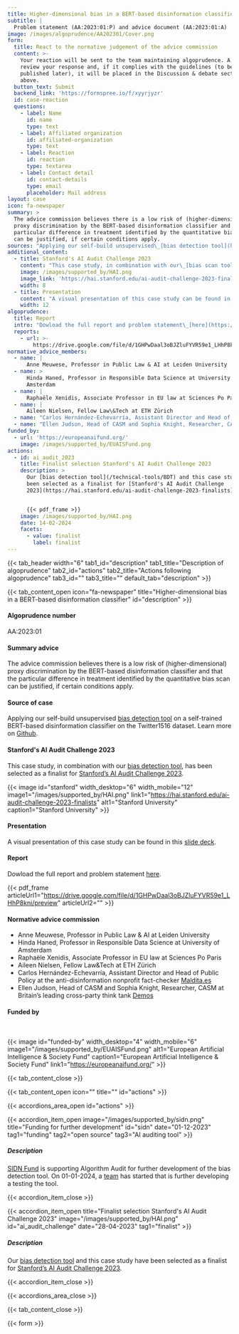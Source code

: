 ```yaml
---
title: Higher-dimensional bias in a BERT-based disinformation classifier
subtitle: |
  Problem statement (AA:2023:01:P) and advice document (AA:2023:01:A)
image: /images/algoprudence/AA202301/Cover.png
form:
  title: React to the normative judgement of the advice commission
  content: >-
    Your reaction will be sent to the team maintaining algoprudence. A team will
    review your response and, if it complies with the guidelines (to be
    published later), it will be placed in the Discussion & debate section
    above.
  button_text: Submit
  backend_link: 'https://formspree.io/f/xyyrjyzr'
  id: case-reaction
  questions:
    - label: Name
      id: name
      type: text
    - label: Affiliated organization
      id: affiliated-organization
      type: text
    - label: Reaction
      id: reaction
      type: textarea
    - label: Contact detail
      id: contact-details
      type: email
      placeholder: Mail address
layout: case
icon: fa-newspaper
summary: >
  The advice commission believes there is a low risk of (higher-dimensional)
  proxy discrimination by the BERT-based disinformation classifier and that the
  particular difference in treatment identified by the quantitative bias scan
  can be justified, if certain conditions apply.
sources: "Applying our self-build unsupervised\_[bias detection tool](https://algorithmaudit.eu/bias_scan)\_on a self-trained BERT-based disinformation classifier on the Twitter1516 dataset. Learn more on\_[Github](https://github.com/NGO-Algorithm-Audit/Bias_scan).\n"
additional_content:
  - title: Stanford's AI Audit Challenge 2023
    content: "This case study, in combination with our\_[bias scan tool](https://algorithmaudit.eu/bias_scan), has been selected as a finalist for\_[Stanford's AI Audit Challenge 2023](https://hai.stanford.edu/ai-audit-challenge-2023-finalists).\n"
    image: /images/supported_by/HAI.png
    image_link: 'https://hai.stanford.edu/ai-audit-challenge-2023-finalists'
    width: 8
  - title: Presentation
    content: "A visual presentation of this case study can be found in this\_[slide deck](https://github.com/NGO-Algorithm-Audit/Bias_scan/blob/master/Main_presentation_joint_fairness_assessment_method.pdf).\n"
    width: 12
algoprudence:
  title: Report
  intro: "Dowload the full report and problem statement\_[here](https://drive.google.com/file/d/1GHPwDaal3oBJZluFYVR59e1_LHhP8kni/view?usp=sharing).\n"
  reports:
    - url: >-
        https://drive.google.com/file/d/1GHPwDaal3oBJZluFYVR59e1_LHhP8kni/preview
normative_advice_members:
  - name: |
      Anne Meuwese, Professor in Public Law & AI at Leiden University
  - name: >
      Hinda Haned, Professor in Responsible Data Science at University of
      Amsterdam
  - name: |
      Raphaële Xenidis, Associate Professor in EU law at Sciences Po Paris
  - name: |
      Aileen Nielsen, Fellow Law\&Tech at ETH Zürich
  - name: "Carlos Hernández-Echevarría, Assistant Director and Head of Public Policy at the anti-disinformation nonprofit fact-checker\_[Maldita.es](https://maldita.es/maldita-es-journalism-to-not-be-fooled/)\n"
  - name: "Ellen Judson, Head of CASM and Sophia Knight, Researcher, CASM at Britain’s leading cross-party think tank\_[Demos](https://demos.co.uk/)\n"
funded_by:
  - url: 'https://europeanaifund.org/'
    image: /images/supported_by/EUAISFund.png
actions:
  - id: ai_audit_2023
    title: Finalist selection Stanford's AI Audit Challenge 2023
    description: >
      Our [bias detection tool](/technical-tools/BDT) and this case study have
      been selected as a finalist for [Stanford's AI Audit Challenge
      2023](https://hai.stanford.edu/ai-audit-challenge-2023-finalists).


      {{< pdf_frame >}}
    image: /images/supported_by/HAI.png
    date: 14-02-2024
    facets:
      - value: finalist
        label: finalist
---
```


{{< tab_header width="6" tab1_id="description" tab1_title="Description of algoprudence" tab2_id="actions" tab2_title="Actions following algoprudence" tab3_id="" tab3_title="" default_tab="description" >}}

{{< tab_content_open icon="fa-newspaper" title="Higher-dimensional bias in a BERT-based disinformation classifier" id="description" >}}

#### Algoprudence number

AA:2023:01

#### Summary advice

The advice commission believes there is a low risk of (higher-dimensional) proxy discrimination by the BERT-based disinformation classifier and that the particular difference in treatment identified by the quantitative bias scan can be justified, if certain conditions apply.

#### Source of case

Applying our self-build unsupervised [bias detection tool](/technical-tools/bdt/) on a self-trained BERT-based disinformation classifier on the Twitter1516 dataset. Learn more on [Github](https://github.com/NGO-Algorithm-Audit/Bias-detection-tool).

#### Stanford's AI Audit Challenge 2023

This case study, in combination with our [bias detection tool](/technical-tools/bdt/), has been selected as a finalist for [Stanford’s AI Audit Challenge 2023](https://hai.stanford.edu/ai-audit-challenge-2023-finalists).

{{< image id="stanford" width_desktop="6" width_mobile="12" image1="/images/supported_by/HAI.png" link1="https://hai.stanford.edu/ai-audit-challenge-2023-finalists" alt1="Stanford University" caption1="Stanford University" >}}

#### Presentation

A visual presentation of this case study can be found in this [slide deck](https://github.com/NGO-Algorithm-Audit/Bias_scan/blob/master/Main_presentation_joint_fairness_assessment_method.pdf).

#### Report

Dowload the full report and problem statement [here](https://drive.google.com/file/d/1GHPwDaal3oBJZluFYVR59e1_LHhP8kni/view?usp=sharing).

{{< pdf_frame articleUrl1="https://drive.google.com/file/d/1GHPwDaal3oBJZluFYVR59e1_LHhP8kni/preview" articleUrl2="" >}}

#### Normative advice commission

* Anne Meuwese, Professor in Public Law & AI at Leiden University
* Hinda Haned, Professor in Responsible Data Science at University of Amsterdam
* Raphaële Xenidis, Associate Professor in EU law at Sciences Po Paris
* Aileen Nielsen, Fellow Law\&Tech at ETH Zürich
* Carlos Hernández-Echevarría, Assistant Director and Head of Public Policy at the anti-disinformation nonprofit fact-checker [Maldita.es](https://maldita.es/maldita-es-journalism-to-not-be-fooled/)
* Ellen Judson, Head of CASM and Sophia Knight, Researcher, CASM at Britain’s leading cross-party think tank [Demos](https://demos.co.uk/)

#### Funded by

<br>

{{< image id="funded-by" width_desktop="4" width_mobile="6" image1="/images/supported_by/EUAISFund.png" alt1="European Artificial Intelligence & Society Fund" caption1="European Artificial Intelligence & Society Fund" link1="https://europeanaifund.org/" >}}

{{< tab_content_close >}}

{{< tab_content_open icon="" title="" id="actions" >}}

{{< accordions_area_open id="actions" >}}

{{< accordion_item_open image="/images/supported_by/sidn.png" title="Funding for further development" id="sidn" date="01-12-2023" tag1="funding" tag2="open source" tag3="AI auditing tool" >}}

##### Description

[SIDN Fund](https://www.sidnfonds.nl/projecten/open-source-ai-auditing) is supporting Algorithm Audit for further development of the bias detection tool. On 01-01-2024, a [team](/nl/about/teams/#bdt) has started that is further developing a testing the tool.

{{< accordion_item_close >}}

{{< accordion_item_open title="Finalist selection Stanford's AI Audit Challenge 2023" image="/images/supported_by/HAI.png" id="ai_audit_challenge" date="28-04-2023" tag1="finalist" >}}

##### Description

Our [bias detection tool](https://algorithmaudit.eu/technical-tools/BDT) and this case study have been selected as a finalist for [Stanford’s AI Audit Challenge 2023](https://hai.stanford.edu/ai-audit-challenge-2023-finalists).

{{< accordion_item_close >}}

{{< accordions_area_close >}}

{{< tab_content_close >}}

{{< form >}}
